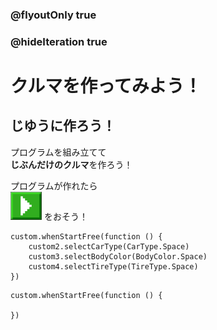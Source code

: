 ### @flyoutOnly true
### @hideIteration true

# クルマを作ってみよう！

## じゆうに作ろう！

プログラムを組み立てて  
**じぶんだけのクルマ**を作ろう！  
  
プログラムが作れたら  
<img src="https://github.com/techkids-camp/CarDealerMakeCode/blob/master/image/playbutton.png?raw=true" width="50">
をおそう！

```ghost
custom.whenStartFree(function () {
    custom2.selectCarType(CarType.Space)
    custom3.selectBodyColor(BodyColor.Space)
    custom4.selectTireType(TireType.Space)
})
```

```template
custom.whenStartFree(function () {

})
```
